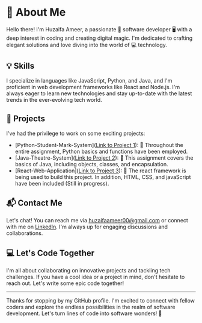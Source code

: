# 👋 About Me

Hello there! I'm Huzaifa Ameer, a passionate 🚀 software developer 🖥️ with a deep interest in coding and creating digital magic. I'm dedicated to crafting elegant solutions and love diving into the world of 💻 technology.


## 💡 Skills

I specialize in languages like JavaScript, Python, and Java, and I'm proficient in web development frameworks like React and Node.js. I'm always eager to learn new technologies and stay up-to-date with the latest trends in the ever-evolving tech world.

## 🚀 Projects

I've had the privilege to work on some exciting projects:

- [Python-Student-Mark-System]([Link to Project 1](https://github.com/huzaifameer/Python-Student-Marks-System/tree/5dca260e763693eaf84969ca019bb4cda0af209d#python-student-marks-system)): 🚧 Throughout the entire assignment, Python basics and functions have been employed.
- [Java-Theatre-System]([Link to Project 2](https://github.com/huzaifameer/Java-Theatre-System/tree/a6068a3696acbb25bb77753ea6297a8bc8e50a84)): 🌟 This assignment covers the basics of Java, including objects, classes, and encapsulation.
-  [React-Web-Application]([Link to Project 3](https://github.com/huzaifameer/Java-Theatre-System/tree/a6068a3696acbb25bb77753ea6297a8bc8e50a84)): 🌟 The react framework is being used to build this project. In addition, HTML, CSS, and javaScript have been included (Still in progress).

## 📬 Contact Me

Let's chat! You can reach me via huzaifaameer00@gmail.com or connect with me on [LinkedIn](www.linkedin.com/in/huzaifa-ameer-28a126253). I'm always up for engaging discussions and collaborations.

## 💻 Let's Code Together

I'm all about collaborating on innovative projects and tackling tech challenges. If you have a cool idea or a project in mind, don't hesitate to reach out. Let's write some epic code together!

---

Thanks for stopping by my GitHub profile. I'm excited to connect with fellow coders and explore the endless possibilities in the realm of software development. Let's turn lines of code into software wonders! 🌟
